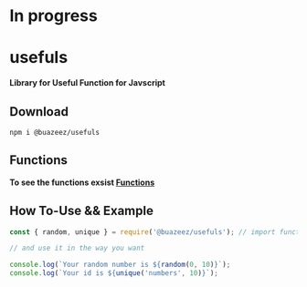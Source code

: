 # In progress

# usefuls

**Library for Useful Function for Javscript**

## Download

`npm i @buazeez/usefuls`

## Functions
**To see the functions exsist [Functions](src/functions/Functuons.md)**

## How To-Use && Example

```javascript
const { random, unique } = require('@buazeez/usefuls'); // import function that you want

// and use it in the way you want

console.log(`Your random number is ${random(0, 10)}`);
console.log(`Your id is ${unique('numbers', 10)}`);
```
